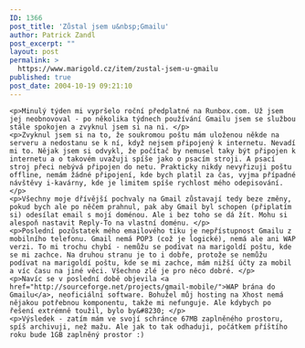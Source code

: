 ```yaml
---
ID: 1366
post_title: 'Zůstal jsem u&nbsp;Gmailu'
author: Patrick Zandl
post_excerpt: ""
layout: post
permalink: >
  https://www.marigold.cz/item/zustal-jsem-u-gmailu
published: true
post_date: 2004-10-19 09:21:10
---
```

	<p>Minulý týden mi vypršelo roční předplatné na Runbox.com. Už jsem jej neobnovoval - po několika týdnech používání Gmailu jsem se službou stále spokojen a zvyknul jsem si na ni. </p>
	<p>Zvyknul jsem si na to, že soukromou poštu mám uloženou někde na serveru a nedostanu se k ní, když nejsem připojený k internetu. Nevadí mi to. Nějak jsem si odvykl, že počítač by nemusel taky být připojen k internetu a o takovém uvažuji spíše jako o psacím stroji. A psací stroj přeci nebývá připojen do netu. Prakticky nikdy nevyřizuji poštu offline, nemám žádné připojení, kde bych platil za čas, vyjma případné návštěvy i-kavárny, kde je limitem spíše rychlost mého odepisování. </p>
	<p>Všechny moje dřívější pochvaly na Gmail zůstavají tedy beze změny, pokud bych ale po něčem prahnul, pak aby Gmail byl schopen (připlatím si) odesílat email s mojí doménou. Ale i bez toho se dá žít. Mohu si alespoň nastavit Reply-To na vlastní doménu. </p>
	<p>Poslední pozůstatek mého emailového tiku je nepřístupnost Gmailu z mobilního telefonu. Gmail nemá POP3 (což je logické), nemá ale ani WAP verzi. To mi trochu chybí - nemůžu se podívat na marigoldí poštu, kde se mi zachce. Na druhou stranu je to i dobře, protože se nemůžu podívat na marigoldí poštu, kde se mi zachce, mám nižší účty za mobil a víc času na jiné věci. Všechno zlé je pro něco dobré. </p>
	<p>Navíc se v poslední době objevila <a href="http://sourceforge.net/projects/gmail-mobile/">WAP brána do Gmailu</a>, neoficiální software. Bohužel můj hosting na Xhost nemá nějakou potřebnou komponentu, takže mi nefunguje. Ale kdybych po řešení extrémně toužil, bylo by&#8230; </p>
	<p>Výsledek - zatím mám ve svojí schránce 67MB zaplněného prostoru, spíš archivuji, než mažu. Ale jak to tak odhaduji, počátkem příštího roku bude 1GB zaplněný prostor :)
</p>